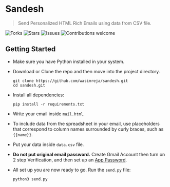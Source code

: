 # Sandesh

> Send Personalized HTML Rich Emails using data from CSV file. 

![Forks](https://img.shields.io/github/forks/wasimreja/sandesh.svg)
![Stars](https://img.shields.io/github/stars/wasimreja/sandesh.svg)
![Issues](https://img.shields.io/github/issues/wasimreja/sandesh.svg)
![Contributions welcome](https://img.shields.io/badge/contributions-welcome-orange.svg)

## Getting Started

- Make sure you have Python installed in your system.

- Download or Clone the repo and then move into the project directory.
  ```shell
  git clone https://github.com/wasimreja/sandesh.git
  cd sandesh.git
  ```

- Install all dependencies:
  ```shell
  pip install -r requirements.txt
  ```

- Write your email inside `mail.html`.

- To include data from the spreadsheet in your email, use placeholders that correspond to column names surrounded by curly braces, such as `{{name}}`.

- Put your data inside `data.csv` file.

- **Do not put original email password.** 
  Create Gmail Account then turn on 2 step Verification, and then set up an [App Password](https://support.google.com/accounts/answer/185833?hl=en).

- All set up you are now ready to go. Run the `send.py` file:
  ```shell
  python3 send.py
  ```
